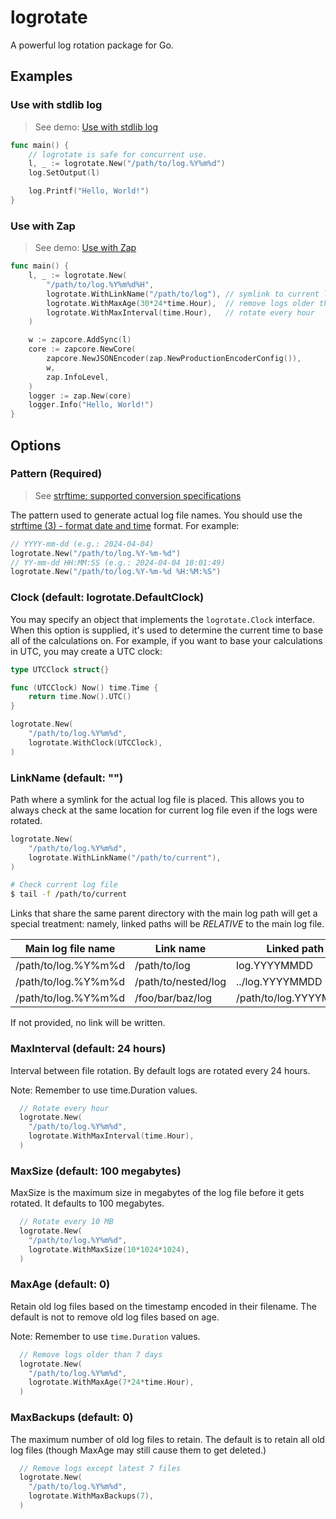 # logrotate

A powerful log rotation package for Go.

## Examples

### Use with stdlib log

> See demo: [ Use with stdlib log](./examples/stdlog/main.go)

```go
func main() {
    // logrotate is safe for concurrent use.
	l, _ := logrotate.New("/path/to/log.%Y%m%d")
	log.SetOutput(l)

	log.Printf("Hello, World!")
}
```

### Use with Zap

> See demo: [Use with Zap](./examples/zap/main.go)

```go
func main() {
	l, _ := logrotate.New(
		"/path/to/log.%Y%m%d%H",
		logrotate.WithLinkName("/path/to/log"), // symlink to current logfile
		logrotate.WithMaxAge(30*24*time.Hour),  // remove logs older than 30 days
		logrotate.WithMaxInterval(time.Hour),   // rotate every hour
	)

	w := zapcore.AddSync(l)
	core := zapcore.NewCore(
		zapcore.NewJSONEncoder(zap.NewProductionEncoderConfig()),
		w,
		zap.InfoLevel,
	)
	logger := zap.New(core)
	logger.Info("Hello, World!")
}
```

## Options

### Pattern (Required)

> See [strftime: supported conversion specifications](https://github.com/lestrrat-go/strftime?tab=readme-ov-file#supported-conversion-specifications)

The pattern used to generate actual log file names. You should use the
[strftime (3) - format date and time](https://man7.org/linux/man-pages/man3/strftime.3.html) format.
For example:

```go
// YYYY-mm-dd (e.g.: 2024-04-04)
logrotate.New("/path/to/log.%Y-%m-%d")
// YY-mm-dd HH:MM:SS (e.g.: 2024-04-04 10:01:49)
logrotate.New("/path/to/log.%Y-%m-%d %H:%M:%S")
```

### Clock (default: logrotate.DefaultClock)

You may specify an object that implements the `logrotate.Clock` interface.
When this option is supplied, it's used to determine the current time to
base all of the calculations on. For example, if you want to base your
calculations in UTC, you may create a UTC clock:

```go
type UTCClock struct{}

func (UTCClock) Now() time.Time {
	return time.Now().UTC()
}

logrotate.New(
    "/path/to/log.%Y%m%d",
    logrotate.WithClock(UTCClock),
)
```

### LinkName (default: "")

Path where a symlink for the actual log file is placed. This allows you to
always check at the same location for current log file even if the logs were
rotated.

```go
logrotate.New(
    "/path/to/log.%Y%m%d",
    logrotate.WithLinkName("/path/to/current"),
)
```

```bash
# Check current log file
$ tail -f /path/to/current
```

Links that share the same parent directory with the main log path will get a
special treatment: namely, linked paths will be *RELATIVE* to the main log file.

| Main log file name  | Link name           | Linked path           |
| ------------------- | ------------------- | --------------------- |
| /path/to/log.%Y%m%d | /path/to/log        | log.YYYYMMDD          |
| /path/to/log.%Y%m%d | /path/to/nested/log | ../log.YYYYMMDD       |
| /path/to/log.%Y%m%d | /foo/bar/baz/log    | /path/to/log.YYYYMMDD |

If not provided, no link will be written.

### MaxInterval (default: 24 hours)

Interval between file rotation. By default logs are rotated every 24 hours.

Note: Remember to use time.Duration values.

```go
  // Rotate every hour
  logrotate.New(
    "/path/to/log.%Y%m%d",
    logrotate.WithMaxInterval(time.Hour),
  )
```

### MaxSize (default: 100 megabytes)

MaxSize is the maximum size in megabytes of the log file before it gets
rotated. It defaults to 100 megabytes.

```go
  // Rotate every 10 MB
  logrotate.New(
    "/path/to/log.%Y%m%d",
    logrotate.WithMaxSize(10*1024*1024),
  )
```

### MaxAge (default: 0)

Retain old log files based on the timestamp encoded in their filename.
The default is not to remove old log files based on age.

Note: Remember to use `time.Duration` values.

```go
  // Remove logs older than 7 days
  logrotate.New(
    "/path/to/log.%Y%m%d",
    logrotate.WithMaxAge(7*24*time.Hour),
  )
```

### MaxBackups (default: 0)

The maximum number of old log files to retain. The default
is to retain all old log files (though MaxAge may still cause them to get
deleted.)

```go
  // Remove logs except latest 7 files
  logrotate.New(
    "/path/to/log.%Y%m%d",
    logrotate.WithMaxBackups(7),
  )
```
